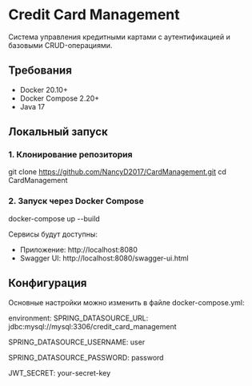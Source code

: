 # Credit Card Management

Система управления кредитными картами с аутентификацией и базовыми CRUD-операциями.

## Требования

- Docker 20.10+
- Docker Compose 2.20+
- Java 17

## Локальный запуск

### 1. Клонирование репозитория
git clone https://github.com/NancyD2017/CardManagement.git
cd CardManagement

### 2. Запуск через Docker Compose
docker-compose up --build

Сервисы будут доступны:

 - Приложение: http://localhost:8080
 - Swagger UI: http://localhost:8080/swagger-ui.html
   
 ## Конфигурация
Основные настройки можно изменить в файле docker-compose.yml:

environment:
  SPRING_DATASOURCE_URL: jdbc:mysql://mysql:3306/credit_card_management
  
  SPRING_DATASOURCE_USERNAME: user
  
  SPRING_DATASOURCE_PASSWORD: password
  
  JWT_SECRET: your-secret-key
